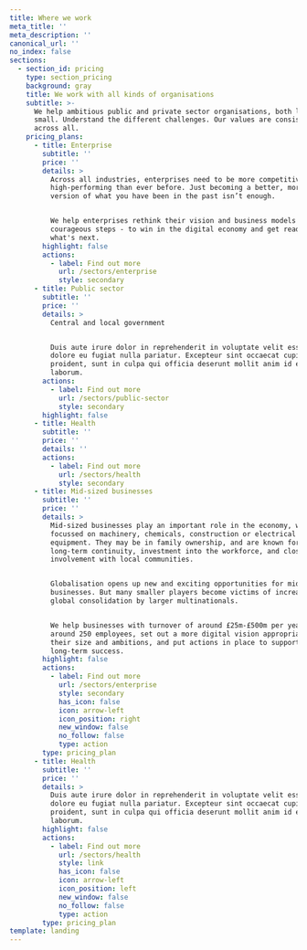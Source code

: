 ```yaml
---
title: Where we work
meta_title: ''
meta_description: ''
canonical_url: ''
no_index: false
sections:
  - section_id: pricing
    type: section_pricing
    background: gray
    title: We work with all kinds of organisations
    subtitle: >-
      We help ambitious public and private sector organisations, both large and
      small. Understand the different challenges. Our values are consistent
      across all.
    pricing_plans:
      - title: Enterprise
        subtitle: ''
        price: ''
        details: >
          Across all industries, enterprises need to be more competitive and
          high-performing than ever before. Just becoming a better, more digital
          version of what you have been in the past isn’t enough.


          We help enterprises rethink their vision and business models and take
          courageous steps - to win in the digital economy and get ready for
          what's next.
        highlight: false
        actions:
          - label: Find out more
            url: /sectors/enterprise
            style: secondary
      - title: Public sector
        subtitle: ''
        price: ''
        details: >
          Central and local government


          Duis aute irure dolor in reprehenderit in voluptate velit esse cillum
          dolore eu fugiat nulla pariatur. Excepteur sint occaecat cupidatat non
          proident, sunt in culpa qui officia deserunt mollit anim id est
          laborum.
        actions:
          - label: Find out more
            url: /sectors/public-sector
            style: secondary
        highlight: false
      - title: Health
        subtitle: ''
        price: ''
        details: ''
        actions:
          - label: Find out more
            url: /sectors/health
            style: secondary
      - title: Mid-sized businesses
        subtitle: ''
        price: ''
        details: >
          Mid-sized businesses play an important role in the economy, whether
          focussed on machinery, chemicals, construction or electrical
          equipment. They may be in family ownership, and are known for their
          long-term continuity, investment into the workforce, and close
          involvement with local communities.


          Globalisation opens up new and exciting opportunities for mid-cap
          businesses. But many smaller players become victims of increasing
          global consolidation by larger multinationals.


          We help businesses with turnover of around £25m-£500m per year, or
          around 250 employees, set out a more digital vision appropriate to
          their size and ambitions, and put actions in place to support their
          long-term success.
        highlight: false
        actions:
          - label: Find out more
            url: /sectors/enterprise
            style: secondary
            has_icon: false
            icon: arrow-left
            icon_position: right
            new_window: false
            no_follow: false
            type: action
        type: pricing_plan
      - title: Health
        subtitle: ''
        price: ''
        details: >
          Duis aute irure dolor in reprehenderit in voluptate velit esse cillum
          dolore eu fugiat nulla pariatur. Excepteur sint occaecat cupidatat non
          proident, sunt in culpa qui officia deserunt mollit anim id est
          laborum.
        highlight: false
        actions:
          - label: Find out more
            url: /sectors/health
            style: link
            has_icon: false
            icon: arrow-left
            icon_position: left
            new_window: false
            no_follow: false
            type: action
        type: pricing_plan
template: landing
---
```

